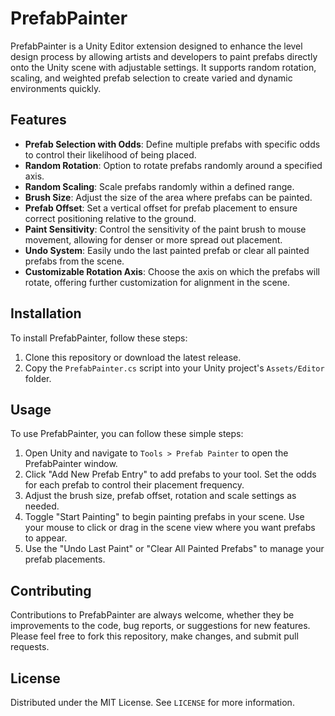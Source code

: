 # PrefabPainter

PrefabPainter is a Unity Editor extension designed to enhance the level design process by allowing artists and developers to paint prefabs directly onto the Unity scene with adjustable settings. It supports random rotation, scaling, and weighted prefab selection to create varied and dynamic environments quickly.

## Features

- **Prefab Selection with Odds**: Define multiple prefabs with specific odds to control their likelihood of being placed.
- **Random Rotation**: Option to rotate prefabs randomly around a specified axis.
- **Random Scaling**: Scale prefabs randomly within a defined range.
- **Brush Size**: Adjust the size of the area where prefabs can be painted.
- **Prefab Offset**: Set a vertical offset for prefab placement to ensure correct positioning relative to the ground.
- **Paint Sensitivity**: Control the sensitivity of the paint brush to mouse movement, allowing for denser or more spread out placement.
- **Undo System**: Easily undo the last painted prefab or clear all painted prefabs from the scene.
- **Customizable Rotation Axis**: Choose the axis on which the prefabs will rotate, offering further customization for alignment in the scene.

## Installation

To install PrefabPainter, follow these steps:

1. Clone this repository or download the latest release.
2. Copy the `PrefabPainter.cs` script into your Unity project's `Assets/Editor` folder.

## Usage

To use PrefabPainter, you can follow these simple steps:

1. Open Unity and navigate to `Tools > Prefab Painter` to open the PrefabPainter window.
2. Click "Add New Prefab Entry" to add prefabs to your tool. Set the odds for each prefab to control their placement frequency.
3. Adjust the brush size, prefab offset, rotation and scale settings as needed.
4. Toggle "Start Painting" to begin painting prefabs in your scene. Use your mouse to click or drag in the scene view where you want prefabs to appear.
5. Use the "Undo Last Paint" or "Clear All Painted Prefabs" to manage your prefab placements.

## Contributing

Contributions to PrefabPainter are always welcome, whether they be improvements to the code, bug reports, or suggestions for new features. Please feel free to fork this repository, make changes, and submit pull requests.

## License

Distributed under the MIT License. See `LICENSE` for more information.
